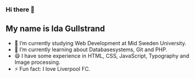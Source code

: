 ### Hi there 👋
## My name is Ida Gullstrand
- 🔭 I’m currently studying Web Development at Mid Sweden University.
- 🌱 I’m currently learning about Databasesystems, Git and PHP.
- 😄 I have some experience in HTML, CSS, JavaScript, Typography and Image processing.
- ⚡ Fun fact: I love Liverpool FC.


<!--
**idagullstrand/idagullstrand** is a ✨ _special_ ✨ repository because its `README.md` (this file) appears on your GitHub profile.

Here are some ideas to get you started:

- 🔭 I’m currently working on ...
- 🌱 I’m currently learning ...
- 👯 I’m looking to collaborate on ...
- 🤔 I’m looking for help with ...
- 💬 Ask me about ...
- 📫 How to reach me: ...
- 😄 Pronouns: ...
- ⚡ Fun fact: ...
-->
